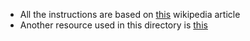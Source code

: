 - All the instructions are based on [this](https://en.wikipedia.org/wiki/X86_instruction_listings) wikipedia article
- Another resource used in this directory is [this]()